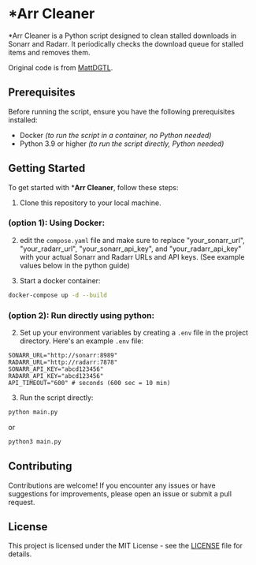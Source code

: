 # *Arr Cleaner

*Arr Cleaner is a Python script designed to clean stalled downloads in Sonarr and Radarr. 
It periodically checks the download queue for stalled items and removes them.

Original code is from [MattDGTL](https://github.com/MattDGTL/sonarr-radarr-queue-cleaner).

## Prerequisites

Before running the script, ensure you have the following prerequisites installed:

- Docker *(to run the script in a container, no Python needed)*
- Python 3.9 or higher *(to run the script directly, Python needed)*

## Getting Started

To get started with ***Arr Cleaner**, follow these steps:

1. Clone this repository to your local machine.

### (option 1): Using Docker:

2. edit the `compose.yaml` file and make sure to replace "your_sonarr_url", "your_radarr_url", "your_sonarr_api_key", and "your_radarr_api_key" with your actual Sonarr and Radarr URLs and API keys. (See example values below in the python guide)

3. Start a docker container:

```sh
docker-compose up -d --build
```

### (option 2): Run directly using python:

2. Set up your environment variables by creating a `.env` file in the project directory. Here's an example `.env` file:

```env
SONARR_URL="http://sonarr:8989"
RADARR_URL="http://radarr:7878"
SONARR_API_KEY="abcd123456"
RADARR_API_KEY="abcd123456"
API_TIMEOUT="600" # seconds (600 sec = 10 min)
```

3. Run the script directly:
```sh
python main.py
```

or

```sh
python3 main.py
```

## Contributing

Contributions are welcome! If you encounter any issues or have suggestions for improvements, please open an issue or submit a pull request.

## License

This project is licensed under the MIT License - see the [LICENSE](LICENSE) file for details.
